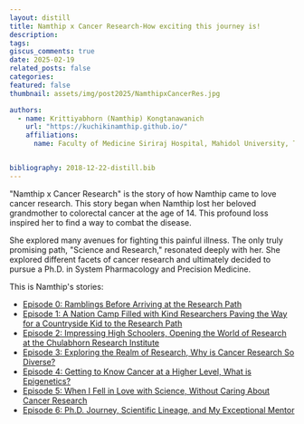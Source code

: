 ```yaml
---
layout: distill
title: Namthip x Cancer Research-How exciting this journey is! 
description: 
tags: 
giscus_comments: true
date: 2025-02-19
related_posts: false
categories: 
featured: false
thumbnail: assets/img/post2025/NamthipxCancerRes.jpg

authors:
  - name: Krittiyabhorn (Namthip) Kongtanawanich
    url: "https://kuchikinamthip.github.io/"
    affiliations:
      name: Faculty of Medicine Siriraj Hospital, Mahidol University, Thailand


bibliography: 2018-12-22-distill.bib
---
```


"Namthip x Cancer Research" is the story of how Namthip came to love cancer research. This story began when Namthip lost her beloved grandmother to colorectal cancer at the age of 14. This profound loss inspired her to find a way to combat the disease.

She explored many avenues for fighting this painful illness.  The only truly promising path, "Science and Research," resonated deeply with her. She explored different facets of cancer research and ultimately decided to pursue a Ph.D. in System Pharmacology and Precision Medicine.

This is Namthip's stories:
 - [Episode 0: Ramblings Before Arriving at the Research Path](https://writetothrivebykk.blogspot.com/2025/02/Namthip-CancerRes-0.html)
- [Episode 1: A Nation Camp Filled with Kind Researchers Paving the Way for a Countryside Kid to the Research Path](https://writetothrivebykk.blogspot.com/2025/02/Namthip-CancerRes-1.html)
- [Episode 2: Impressing High Schoolers, Opening the World of Research at the Chulabhorn Research Institute](https://writetothrivebykk.blogspot.com/2025/02/Namthip-CancerRes-2.html)
- [Episode 3: Exploring the Realm of Research, Why is Cancer Research So Diverse?](https://writetothrivebykk.blogspot.com/2025/02/Namthip-CancerRes-3.html)
- [Episode 4: Getting to Know Cancer at a Higher Level, What is Epigenetics?](https://writetothrivebykk.blogspot.com/2025/02/Namthip-CancerRes-4.html)
- [Episode 5: When I Fell in Love with Science, Without Caring About Cancer Research](https://writetothrivebykk.blogspot.com/2025/02/Namthip-CancerRes-5.html)
- [Episode 6: Ph.D. Journey, Scientific Lineage, and My Exceptional Mentor](https://writetothrivebykk.blogspot.com/2025/02/Namthip-CancerRes-6.html)
